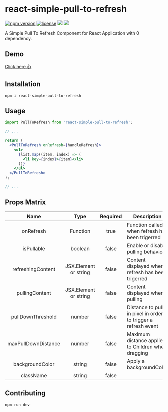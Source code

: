 # react-simple-pull-to-refresh

[![npm version](https://badge.fury.io/js/react-simple-pull-to-refresh.svg)](https://badge.fury.io/js/react-simple-pull-to-refresh)
[![license](https://img.shields.io/github/license/thmsgbrt/react-simple-pull-to-refresh.svg)](https://github.com/thmsgbrt/react-simple-pull-to-refresh/blob/master/LICENSE)
![](https://badgen.net/npm/types/react-simple-pull-to-refresh)
![](https://badgen.net/badge/maintained/yes/green)

A Simple Pull To Refresh Component for React Application with 0 dependency.

## Demo

[Click here 👍](https://thmsgbrt.github.io/react-simple-pull-to-refresh)

## Installation

`npm i react-simple-pull-to-refresh`

## Usage

```jsx
import PullToRefresh from 'react-simple-pull-to-refresh';

// ...

return (
  <PullToRefresh onRefresh={handleRefresh}>
    <ul>
      {list.map((item, index) => (
        <li key={index}>{item}</li>
      ))}
    </ul>
  </PullToRefresh>
);

// ...
```

## Props Matrix

|        Name         |         Type          | Required | Description                                                   |
| :-----------------: | :-------------------: | :------: | ------------------------------------------------------------- |
|      onRefresh      |       Function        |   true   | Function called when fefresh has been trigerred               |
|     isPullable      |        boolean        |  false   | Enable or disable pulling behavior                            |
|  refreshingContent  | JSX.Element or string |  false   | Content displayed when refresh has been trigerred             |
|   pullingContent    | JSX.Element or string |  false   | Content displayed when pulling                                |
|  pullDownThreshold  |        number         |  false   | Distance to pull in pixel in order to trigger a refresh event |
| maxPullDownDistance |        number         |  false   | Maximum distance applied to Children when dragging            |
|   backgroundColor   |        string         |  false   | Apply a backgroundColor                                       |
|      className      |        string         |  false   |                                                               |

## Contributing

`npm run dev`
